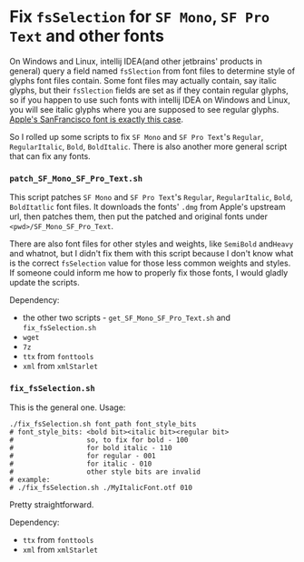 # Fix `fsSelection` for `SF Mono`, `SF Pro Text` and other fonts

On Windows and Linux, intellij IDEA(and other jetbrains' products in general) query a field named `fsSlection` from font files to determine style of glyphs font files contain. Some font files may actually contain, say italic glyphs, but their `fsSlection` fields are set as if they contain regular glyphs, so if you happen to use such fonts with intellij IDEA on Windows and Linux, you will see italic glyphs where you are supposed to see regular glyphs. [Apple's SanFrancisco font is exactly this case](https://youtrack.jetbrains.com/issue/JBR-806#focus=Comments-27-2890679.0-0).

So I rolled up some scripts to fix `SF Mono` and `SF Pro Text`'s `Regular`, `RegularItalic`, `Bold`, `BoldItalic`. There is also another more general script that can fix any fonts.

### `patch_SF_Mono_SF_Pro_Text.sh`

This script patches `SF Mono` and `SF Pro Text`'s `Regular`, `RegularItalic`, `Bold`, `BoldItatlic` font files. It downloads the fonts' `.dmg` from Apple's upstream url, then patches them, then put the patched and original fonts under `<pwd>/SF_Mono_SF_Pro_Text`.

There are also font files for other styles and weights, like `SemiBold` and`Heavy` and whatnot, but I didn't fix them with this script because I don't know what is the correct `fsSelection` value for those less common weights and styles. If someone could inform me how to properly fix those fonts, I would gladly update the scripts.

Dependency:

* the other two scripts - `get_SF_Mono_SF_Pro_Text.sh` and `fix_fsSelection.sh`
* `wget`
* `7z`
* `ttx` from `fonttools`
* `xml` from `xmlStarlet`

### `fix_fsSelection.sh`

This is the general one. Usage:

```shell
./fix_fsSelection.sh font_path font_style_bits
# font_style_bits: <bold bit><italic bit><regular bit>
#                  so, to fix for bold - 100
#                  for bold italic - 110
#                  for regular - 001
#                  for italic - 010
#                  other style bits are invalid
# example:
# ./fix_fsSelection.sh ./MyItalicFont.otf 010
```

Pretty straightforward.

Dependency:

* `ttx` from `fonttools`
* `xml` from `xmlStarlet`
